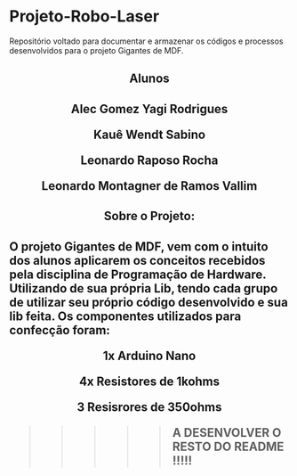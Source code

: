 # Projeto-Robo-Laser
Repositório voltado para documentar e armazenar os códigos e processos desenvolvidos para o projeto Gigantes de MDF.


<!-- // ALUNOS INTEGRANTES DO GRUPO // -->

<h2 align="center" color="black" fontsize="18">Alunos<h2>

<p align="center" fontsize="14">Alec Gomez Yagi Rodrigues<p>
<p align="center" fontsize="14">Kauê Wendt Sabino<p>
<p align="center" fontsize="14">Leonardo Raposo Rocha<p>
<p align="center" fontsize="14">Leonardo Montagner de Ramos Vallim<p>


<h2 align="center" color="black">Sobre o Projeto:<h2>
 
O projeto Gigantes de MDF, vem com o intuito dos alunos aplicarem os conceitos recebidos pela disciplina de Programação de Hardware. Utilizando de sua própria Lib, tendo cada grupo de utilizar seu próprio código desenvolvido e sua lib feita. Os componentes utilizados para confecção foram:

<div>
    <p align="center">1x Arduino Nano<p>
    <p align="center">4x Resistores de 1kohms<p>
    <p align="center">3 Resisrores de 350ohms<p>
<div>

>>>>> A DESENVOLVER O RESTO DO README !!!!!


